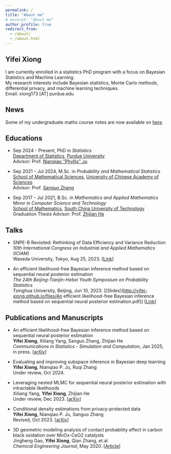 ```yaml
---
permalink: /
title: "About me"
# excerpt: "About me"
author_profile: true
redirect_from: 
  - /about/
  - /about.html
---
```


## Yifei Xiong
I am currently enrolled in a statistics PhD program with a focus on Bayesian Statistics and Machine Learning.  
My research interests include Bayesian statistics, Monte Carlo methods, differential privacy, and machine learning techniques.  
Email: xiong173 [AT] purdue.edu

## News
Some of my undergraduate maths course notes are now available on [here](https://bookdown.org/yifei/book/).

## Educations
- Sep 2024 - Present, PhD in *Statistics*  
[Department of Statistics](https://www.stat.purdue.edu/), [Purdue University](https://www.purdue.edu/)  
Advisor: Prof. [Nianqiao "Phyllis" Ju](https://nianqiaoju.github.io/)

- Sep 2021 - Jul 2024, M.Sc. in *Probability and Mathematical Statistics*  
[School of Mathematical Sciences](https://math.ucas.ac.cn/), [University of Chinese Academy of Sciences](https://www.ucas.ac.cn/)  
Advisor: Prof. [Sanguo Zhang](https://people.ucas.ac.cn/~sgzhang?language=en)

- Sep 2017 - Jul 2021, B.Sc. in *Mathematics and Applied Mathematics*  
Minor in *Computer Science and Technology*  
[School of Mathematics](https://www2.scut.edu.cn/math/), [South China University of Technology](https://www.scut.edu.cn/new/)  
Graduation Thesis Advisor: Prof. [Zhijian He](https://hezhijian.com.cn/)

## Talks

- SNPE-B Revisited: Rethinking of Data Efficiency and Variance Reduction  
*10th International Congress on Industrial and Applied Mathematics (ICIAM)*  
Waseda University, Tokyo, Aug 25, 2023. [[Link](https://iciam2023.org/registered_data?id=00652#04320)]  

- An efficient likelihood-free Bayesian inference method based on sequential neural posterior estimation  
*The 24th Beijing-Tianjin-Hebei Youth Symposium on Probability Statistics*  
Tsinghua University, Beijing, Jun 10, 2023. [[Slides](http://yifei-xiong.github.io/files/An efficient likelihood-free Bayesian inference method based on sequential neural posterior estimation.pdf)] [[Link](https://mp.weixin.qq.com/s/LPwgNA87waDtVY_j1_9McA)]  

## Publications and Manuscripts

- An efficient likelihood-free Bayesian inference method based on sequential neural posterior estimation  
**Yifei Xiong**, Xiliang Yang, Sanguo Zhang, Zhijian He  
*Communications in Statistics - Simulation and Computation*, Jan 2025, in press. [[arXiv](https://arxiv.org/abs/2311.12530)]

- Evaluating and improving subspace inference in Bayesian deep learning  
**Yifei Xiong**, Nianqiao P. Ju, Ruqi Zhang  
Under review, Oct 2024.

- Leveraging nested MLMC for sequential neural posterior estimation with intractable likelihoods  
Xiliang Yang, **Yifei Xiong**, Zhijian He  
Under review, Dec 2023. [[arXiv](https://arxiv.org/abs/2401.16776)]

- Conditional density estimations from privacy-protected data  
**Yifei Xiong**, Nianqiao P. Ju, Sanguo Zhang  
Revised, Oct 2023. [[arXiv](https://arxiv.org/abs/2310.12781)]

- 3D geometric modeling analysis of contact probability effect in carbon black oxidation over MnOx-CeO2 catalysts  
Jingheng Gao, **Yifei Xiong**, Qian Zhang, et.al  
*Chemical Engineering Journal*, May 2020. [[Article](https://doi.org/10.1016/j.cej.2020.125448)]
